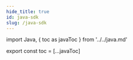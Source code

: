 ```yaml
---
hide_title: true
id: java-sdk
slug: /java-sdk
---
```


import Java, { toc as javaToc } from '../../java.md'

<Java />

export const toc = [...javaToc]